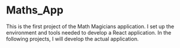 # Maths_App
This is the first project of the Math Magicians application. I set up the environment and tools needed to develop a React application. In the following projects, I will develop the actual application.
